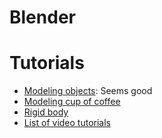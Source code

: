 # Blender

# Tutorials
- [Modeling objects](https://www.youtube.com/watch?v=wShUGwBw2Kc&feature=iv&src_vid=xU_pi1UxISs&annotation_id=annotation_321974): Seems good
- [Modeling cup of coffee](http://www.blendtuts.com/coffee_cup)
- [Rigid body](http://www.blenderguru.com/tutorials/quick-tutorial-make-a-wrecking-ball-with-rigid-body-physics/)
- [List of video tutorials](http://www.creativebloq.com/3d-tips/blender-tutorials-1232739)
